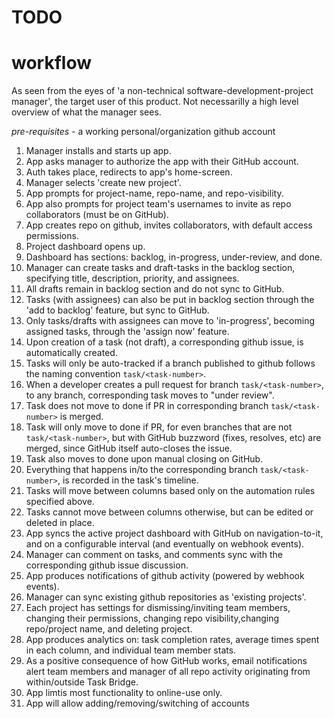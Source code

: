 # TODO

# workflow

As seen from the eyes of 'a non-technical software-development-project manager', the target user of this product.
Not necessarilly a high level overview of what the manager sees.

_pre-requisites_ - a working personal/organization github account

1. Manager installs and starts up app.
2. App asks manager to authorize the app with their GitHub account.
3. Auth takes place, redirects to app's home-screen.
4. Manager selects 'create new project'.
5. App prompts for project-name, repo-name, and repo-visibility.
6. App also prompts for project team's usernames to invite as repo collaborators (must be on GitHub).
7. App creates repo on github, invites collaborators, with default access permissions.
8. Project dashboard opens up.
9. Dashboard has sections: backlog, in-progress, under-review, and done.
10.   Manager can create tasks and draft-tasks in the backlog section, specifying title, description, priority, and assignees.
11.   All drafts remain in backlog section and do not sync to GitHub.
12.   Tasks (with assignees) can also be put in backlog section through the 'add to backlog' feature, but sync to GitHub.
13.   Only tasks/drafts with assignees can move to 'in-progress', becoming assigned tasks, through the 'assign now' feature.
14.   Upon creation of a task (not draft), a corresponding github issue, is automatically created.
15.   Tasks will only be auto-tracked if a branch published to github follows the naming convention `task/<task-number>`.
16.   When a developer creates a pull request for branch `task/<task-number>`, to any branch, corresponding task moves to "under review".
17.   Task does not move to done if PR in corresponding branch `task/<task-number>` is merged.
18.   Task will only move to done if PR, for even branches that are not `task/<task-number>`, but with GitHub buzzword (fixes, resolves, etc) are merged, since GitHub itself auto-closes the issue.
19.   Task also moves to done upon manual closing on GitHub.
20.   Everything that happens in/to the corresponding branch `task/<task-number>`, is recorded in the task's timeline.
21.   Tasks will move between columns based only on the automation rules specified above.
22.   Tasks cannot move between columns otherwise, but can be edited or deleted in place.
23.   App syncs the active project dashboard with GitHub on navigation-to-it, and on a configurable interval (and eventually on webhook events).
24.   Manager can comment on tasks, and comments sync with the corresponding github issue discussion.
25.   App produces notifications of github activity (powered by webhook events).
26.   Manager can sync existing github repositories as 'existing projects'.
27.   Each project has settings for dismissing/inviting team members, changing their permissions, changing repo visibility,changing repo/project name, and deleting project.
28.   App produces analytics on: task completion rates, average times spent in each column, and individual team member stats.
29.   As a positive consequence of how GitHub works, email notifications alert team members and manager of all repo activity originating from within/outside Task Bridge.
30.   App limtis most functionality to online-use only.
31.   App will allow adding/removing/switching of accounts

